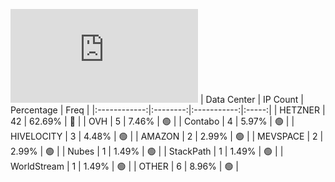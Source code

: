 ![Diagramm](https://github.com/obajay/StateSync-snapshots/blob/main/Projects/Uptick/1/README.md)
| Data Center | IP Count | Percentage | Freq |
|:------------:|:--------:|:-----------:|:-----:|
| HETZNER | 42 | 62.69% | 🔴 |
| OVH | 5 | 7.46% | 🟢 |
| Contabo | 4 | 5.97% | 🟢 |
| HIVELOCITY | 3 | 4.48% | 🟢 |
| AMAZON | 2 | 2.99% | 🟢 |
| MEVSPACE | 2 | 2.99% | 🟢 |
| Nubes | 1 | 1.49% | 🟢 |
| StackPath | 1 | 1.49% | 🟢 |
| WorldStream | 1 | 1.49% | 🟢 |
| OTHER | 6 | 8.96% | 🟢 |